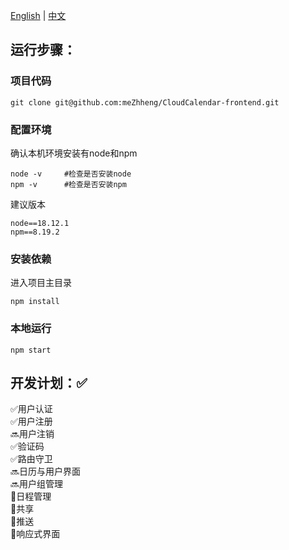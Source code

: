 [English](./README-en.md) | [中文](./README.md)

## 运行步骤：
### 项目代码
```
git clone git@github.com:meZhheng/CloudCalendar-frontend.git
```
### 配置环境
确认本机环境安装有node和npm
```
node -v     #检查是否安装node
npm -v      #检查是否安装npm
```
建议版本
```
node==18.12.1
npm==8.19.2
```
### 安装依赖
进入项目主目录
```
npm install
```
### 本地运行
```
npm start
```

## 开发计划：✅
✅用户认证 \
✅用户注册 \
🔜用户注销 \
✅验证码 \
✅路由守卫 \
🔜日历与用户界面 \
🔜用户组管理 \
🔲日程管理 \
🔲共享 \
🔲推送 \
🔲响应式界面